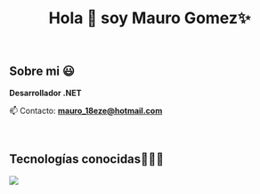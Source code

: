<h1 align="center">Hola 👋  soy Mauro Gomez✨ </h1> 

<br>
<h2>Sobre mi 😃</h2>
<!--Intro start-->

<p align="left">
  <b>Desarrollador .NET</b>

📫 Contacto: **mauro_18eze@hotmail.com**
<!--Intro end-->
  </p>
<br>

<h2 >Tecnologías conocidas👨🏻‍💻</h2>
<!--tech stack icons-->
<p align="left">
  <a href="https://skillicons.dev">
    <img src="https://skillicons.dev/icons?i=cs,dotnet,css,html,js,mysql,git,github,docker,postman,vscode,bash,linux&perline=12" />
  </a>
</p>
<br>

